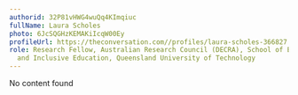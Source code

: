 ```yaml
---
authorid: 32P81vHWG4wuQq4KImqiuc
fullName: Laura Scholes
photo: 6JcSQGHzKEMAKiIcqW00Ey
profileUrl: https://theconversation.com//profiles/laura-scholes-366827
role: Research Fellow, Australian Research Council (DECRA), School of Early Childhood
  and Inclusive Education, Queensland University of Technology
---
```

No content found